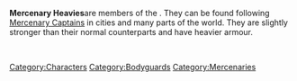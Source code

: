 **Mercenary Heavies**are members of the [](03%20-%20Projects%20&%20Wikis/Kenshi/Kenshi%20Wiki/Kenshi%20Wiki%20Template/Mercenary_Guild.md). They can be found following
[Mercenary Captains](Mercenary_Captain.md "wikilink") in cities and many
parts of the world. They are slightly stronger than their normal
counterparts and have heavier armour.  

  

[Category:Characters](Category:Characters "wikilink")
[Category:Bodyguards](Category:Bodyguards "wikilink")
[Category:Mercenaries](Category:Mercenaries "wikilink")